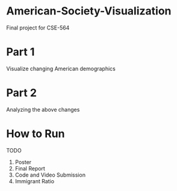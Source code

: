 # American-Society-Visualization
Final project for CSE-564

# Part 1
Visualize changing American demographics

# Part 2
Analyzing the above changes

# How to Run
TODO

1) Poster
2) Final Report
3) Code and Video Submission
4) Immigrant Ratio